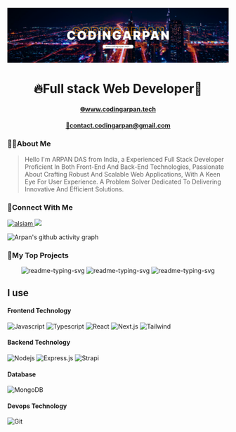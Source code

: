 ![Arpan Das | CodingArpan](/assets/images/headerimage.svg)


<h1 align="center">🔥Full stack Web Developer🏅</h1>
<a href="https://www.codingarpan.tech" target="_blank">
<h4 align="center">
🌐www.codingarpan.tech
</h4>
</a>
<a href="mailto:contact.codingarpan@gmail.com" target="_blank">
<h4 align="center">
📧contact.codingarpan@gmail.com
</h4>
</a>

### 🧑‍💻About Me
> Hello I'm ARPAN DAS from India, a Experienced Full Stack Developer Proficient In Both Front-End And Back-End Technologies, Passionate About Crafting Robust And Scalable Web Applications, With A Keen Eye For User Experience. A Problem Solver Dedicated To Delivering Innovative And Efficient Solutions. 

### 🤝Connect With Me

<p align="left">
 <a href="https://linkedin.com/in/codingarpan" target="_blank">
  <img src="https://img.shields.io/badge/LinkedIn-0077B5?style=for-the-badge&logo=linkedin&logoColor=white" alt="alsiam"/>
 </a>
 <a href="https://twitter.com/codingarpan" target="_blank">
  <img src="https://img.shields.io/badge/Twitter-1DA1F2?style=for-the-badge&logo=twitter&logoColor=white" />
 </a>
</p>


![Arpan's github activity graph](https://github-readme-activity-graph.vercel.app/graph?username=codingarpan&bg_color=transparent&color=a364ff&line=6c35de&point=FF9843&area=true&hide_border=true)


### 🏅My Top Projects
<p align="center">
    <img width="300" src="https://github-readme-stats.vercel.app/api/pin/?username=codingarpan&repo=CutifyURL&show_icons=true&title_color=ffffff&text_color=D9D9D9&icon_color=ffffff&border_color=ffffff&hide_border=false&bg_color=60,8364e8,d397fa" alt="readme-typing-svg"/>
    <img width="300" src="https://github-readme-stats.vercel.app/api/pin/?username=codingarpan&repo=CutifyURL&show_icons=true&title_color=ffffff&text_color=D9D9D9&icon_color=ffffff&border_color=ffffff&hide_border=false&bg_color=60,8364e8,d397fa" alt="readme-typing-svg"/>
    <img width="300" src="https://github-readme-stats.vercel.app/api/pin/?username=codingarpan&repo=CutifyURL&show_icons=true&title_color=ffffff&text_color=D9D9D9&icon_color=ffffff&border_color=ffffff&hide_border=false&bg_color=60,8364e8,d397fa" alt="readme-typing-svg"/>
</p>




## I use
####  Frontend Technology
![Javascript](https://img.shields.io/badge/Javascript-F0DB4F?style=for-the-badge&labelColor=black&logo=javascript&logoColor=F0DB4F)
![Typescript](https://img.shields.io/badge/Typescript-007acc?style=for-the-badge&labelColor=black&logo=typescript&logoColor=007acc)
![React](https://img.shields.io/badge/-React-61DBFB?style=for-the-badge&labelColor=black&logo=react&logoColor=61DBFB)
![Next.js](https://img.shields.io/badge/next.js-000000?style=for-the-badge&logo=nextdotjs&logoColor=white)
![Tailwind](https://img.shields.io/badge/Tailwind_CSS-092749?style=for-the-badge&logo=tailwindcss&logoColor=06B6D4&labelColor=000000)


####  Backend Technology
![Nodejs](https://img.shields.io/badge/Nodejs-3C873A?style=for-the-badge&labelColor=black&logo=node.js&logoColor=3C873A)
![Express.js](https://img.shields.io/badge/Express.js-000000?style=for-the-badge&logo=express&logoColor=white)
![Strapi](https://img.shields.io/badge/strapi-2E7EEA?style=for-the-badge&logo=strapi&logoColor=white)



####  Database
![MongoDB](https://img.shields.io/badge/MongoDB-4EA94B?style=for-the-badge&logo=mongodb&logoColor=white)



####  Devops Technology
![Git](https://img.shields.io/badge/Git-F05032?style=for-the-badge&logo=git&logoColor=white)


